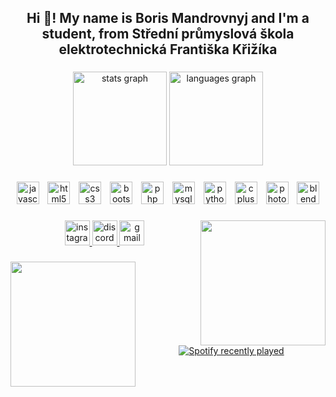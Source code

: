 <h2 align="center">Hi 👋! My name is Boris Mandrovnyj and I'm a student, from Střední průmyslová škola elektrotechnická Františka Křižíka</h2>

###

<div align="center">
  <img src="https://github-readme-stats.vercel.app/api?username=boris-mandrovnyj-krizik&hide_title=false&hide_rank=true&show_icons=true&include_all_commits=false&count_private=true&disable_animations=false&theme=vue&locale=en&hide_border=false&custom_title=My%20statistics" height="150" alt="stats graph"  />
  <img src="https://github-readme-stats.vercel.app/api/top-langs?username=boris-mandrovnyj-krizik&locale=en&hide_title=false&layout=compact&card_width=320&langs_count=3&theme=vue&hide_border=false" height="150" alt="languages graph"  />
</div>

###

<div align="center">
  <img src="https://img.shields.io/badge/JavaScript-F7DF1E?logo=javascript&logoColor=black&style=for-the-badge" height="36" alt="javascript logo"  />
  <img width="6" />
  <img src="https://img.shields.io/badge/HTML5-E34F26?logo=html5&logoColor=white&style=for-the-badge" height="36" alt="html5 logo"  />
  <img width="6" />
  <img src="https://img.shields.io/badge/CSS3-1572B6?logo=css3&logoColor=white&style=for-the-badge" height="36" alt="css3 logo"  />
  <img width="6" />
  <img src="https://img.shields.io/badge/Bootstrap-7952B3?logo=bootstrap&logoColor=white&style=for-the-badge" height="36" alt="bootstrap logo"  />
  <img width="6" />
  <img src="https://img.shields.io/badge/PHP-777BB4?logo=php&logoColor=black&style=for-the-badge" height="36" alt="php logo"  />
  <img width="6" />
  <img src="https://img.shields.io/badge/MySQL-4479A1?logo=mysql&logoColor=white&style=for-the-badge" height="36" alt="mysql logo"  />
  <img width="6" />
  <img src="https://img.shields.io/badge/Python-3776AB?logo=python&logoColor=white&style=for-the-badge" height="36" alt="python logo"  />
  <img width="6" />
  <img src="https://img.shields.io/badge/C++-00599C?logo=cplusplus&logoColor=white&style=for-the-badge" height="36" alt="cplusplus logo"  />
  <img width="6" />
  <img src="https://img.shields.io/badge/Adobe Photoshop-31A8FF?logo=adobephotoshop&logoColor=black&style=for-the-badge" height="36" alt="photoshop logo"  />
  <img width="6" />
  <img src="https://img.shields.io/badge/Blender-F5792A?logo=blender&logoColor=black&style=for-the-badge" height="36" alt="blender logo"  />
</div>

###

<img align="right" height="200" src="https://media1.tenor.com/m/xT3tgwgtszoAAAAd/gato-codigo-morse.gif maring-left: 2%"  />

###

<div align="center">
  <a href="https://www.instagram.com/_boris_man/" target="_blank">
    <img src="https://img.shields.io/static/v1?message=Instagram&logo=instagram&label=&color=E4405F&logoColor=white&labelColor=&style=for-the-badge" height="40" alt="instagram logo"  />
  </a>
  <a href="https://discord.com/users/452020360477409291" target="_blank">
    <img src="https://img.shields.io/static/v1?message=Discord&logo=discord&label=&color=7289DA&logoColor=white&labelColor=&style=for-the-badge" height="40" alt="discord logo"  />
  </a>
  <a href="https://mail.google.com/mail/u/?authuser=boris.mandrovnyj@skolakrizik.cz" target="_blank">
    <img src="https://img.shields.io/static/v1?message=Gmail&logo=gmail&label=&color=D14836&logoColor=white&labelColor=&style=for-the-badge" height="40" alt="gmail logo"  />
  </a>
</div>

###

<img align="left" height="200" src="https://media1.tenor.com/m/SsXEN-yHFqgAAAAd/exploding-car-explode.gif"  />

###

<div align="center">
  <a href="https://open.spotify.com/user/6wugpbkwixmt5m2r1utq129o1">
    <img src="https://spotify-recently-played-readme.vercel.app/api?user=6wugpbkwixmt5m2r1utq129o1&count=5" alt="Spotify recently played"  />
  </a>
</div>

###
